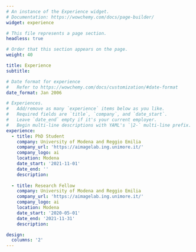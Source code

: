 ```yaml
---
# An instance of the Experience widget.
# Documentation: https://wowchemy.com/docs/page-builder/
widget: experience

# This file represents a page section.
headless: true

# Order that this section appears on the page.
weight: 40

title: Experience
subtitle:

# Date format for experience
#   Refer to https://wowchemy.com/docs/customization/#date-format
date_format: Jan 2006

# Experiences.
#   Add/remove as many `experience` items below as you like.
#   Required fields are `title`, `company`, and `date_start`.
#   Leave `date_end` empty if it's your current employer.
#   Begin multi-line descriptions with YAML's `|2-` multi-line prefix.
experience:
  - title: PhD Student
    company: University of Modena and Reggio Emilia
    company_url: 'https://aimagelab.ing.unimore.it/'
    company_logo: ai
    location: Modena
    date_start: '2021-11-01'
    date_end: ''
    description:
        
  - title: Research Fellow
    company: University of Modena and Reggio Emilia
    company_url: 'https://aimagelab.ing.unimore.it/'
    company_logo: ai
    location: Modena
    date_start: '2020-05-01'
    date_end: '2021-11-31'
    description:

design:
  columns: '2'
---
```

